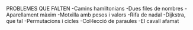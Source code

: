 PROBLEMES QUE FALTEN
-Camins hamiltonians
-Dues files de nombres
-Aparellament màxim
-Motxilla amb pesos i valors
-Rifa de nadal
-Dijkstra, que tal
-Permutacions i cicles
-Col·lecció de paraules
-El cavall afamat

